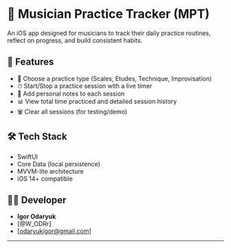 
# 🎼 Musician Practice Tracker (MPT)

An iOS app designed for musicians to track their daily practice routines, reflect on progress, and build consistent habits.

## 📱 Features

- 🎯 Choose a practice type (Scales, Etudes, Technique, Improvisation)
- ⏱ Start/Stop a practice session with a live timer
- 💬 Add personal notes to each session
- 📊 View total time practiced and detailed session history
- 🗑 Clear all sessions (for testing/demo)

## 🛠 Tech Stack

- SwiftUI
- Core Data (local persistence)
- MVVM-lite architecture
- iOS 14+ compatible

## 🧑‍💻 Developer

- **Igor Odaryuk**  
- [@W_ODRr]  
- [odaryukigor@gmail.com]  

---
